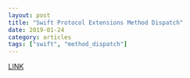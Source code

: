 ```yaml
---
layout: post
title: "Swift Protocol Extensions Method Dispatch"
date: 2019-01-24
category: articles
tags: ["swift", "method_dispatch"]
---
```

[LINK](https://medium.com/@leandromperez/protocol-extensions-gotcha-9ef1a42c83b6)